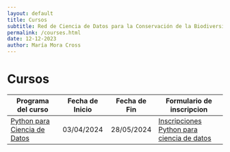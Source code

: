```yaml
---
layout: default
title: Cursos
subtitle: Red de Ciencia de Datos para la Conservación de la Biodiversidad Mesoamericana
permalink: /courses.html
date: 12-12-2023
author: María Mora Cross
---
```



# Cursos

| Programa del curso | Fecha de Inicio | Fecha de Fin | Formulario de inscripcion |
| ----- | :-------------: | :----------: | ------------------------- |
| [Python para Ciencia de Datos](/cursos/python-ciencia-datos.html)  | 03/04/2024 | 28/05/2024 | [Inscripciones Python para ciencia de datos](https://forms.gle/XbZCbuSoV33FiPc1A) |
